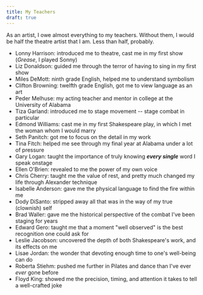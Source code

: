 ```yaml
---
title: My Teachers
draft: true
---
```


As an artist, I owe almost everything to my teachers. Without them, I would be half the theatre artist that I am. Less than half, probably.<!--more-->

- Lonny Harrison: introduced me to theatre, cast me in my first show (*Grease*, I played Sonny)
- Liz Donaldson: guided me through the terror of having to sing in my first show
- Miles DeMott: ninth grade English, helped me to understand symbolism
- Clifton Browning: twelfth grade English, got me to view language as an art
- Peder Melhuse: my acting teacher and mentor in college at the University of Alabama
- Tiza Garland: introduced me to stage movement -- stage combat in particular
- Edmond Williams: cast me in my first Shakespeare play, in which I met the woman whom I would marry
- Seth Panitch: got me to focus on the detail in my work
- Tina Fitch: helped me see through my final year at Alabama under a lot of pressure
- Gary Logan: taught the importance of truly knowing ***every single*** word I speak onstage
- Ellen O'Brien: revealed to me the power of my own voice
- Chris Cherry: taught me the value of rest, and pretty much changed my life through Alexander technique
- Isabelle Anderson: gave me the physical language to find the fire within me
- Dody DiSanto: stripped away all that was in the way of my true (clownish) self
- Brad Waller: gave me the historical perspective of the combat I've been staging for years
- Edward Gero: taught me that a moment "well observed" is the best recognition one could ask for
- Leslie Jacobson: uncovered the depth of both Shakespeare's work, and its effects on me
- Lisae Jordan: the wonder that devoting enough time to one's well-being can do
- Roberta Stiehm: pushed me further in Pilates and dance than I've ever *ever* gone before
- Floyd King: showed me the precision, timing, and attention it takes to tell a well-crafted joke
